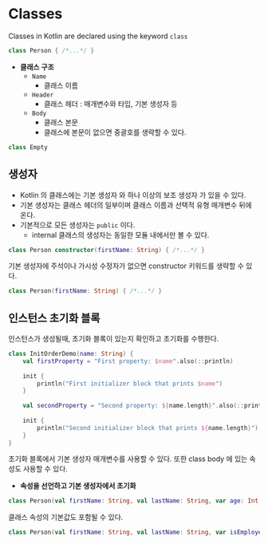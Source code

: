 # Classes

Classes in Kotlin are declared using the keyword `class`

```kotlin
class Person { /*...*/ }
```

- __클래스 구조__
  - `Name`
    - 클래스 이름 
  - `Header`
    - 클래스 헤더 : 매개변수와 타입, 기본 생성자 등
  - `Body`
    - 클래스 본문
    - 클래스에 본문이 없으면 중괄호를 생략할 수 있다.

```kotlin
class Empty
```

## 생성자

- Kotlin 의 클래스에는 기본 생성자 와 하나 이상의 보조 생성자 가 있을 수 있다.
- 기본 생성자는 클래스 헤더의 일부이며 클래스 이름과 선택적 유형 매개변수 뒤에 온다.
- 기본적으로 모든 생성자는 `public` 이다. 
   - internal 클래스의 생성자는 동일한 모듈 내에서만 볼 수 있다.

```kotlin
class Person constructor(firstName: String) { /*...*/ }
```

기본 생성자에 주석이나 가시성 수정자가 없으면 constructor 키워드를 생략할 수 있다.

```kotlin
class Person(firstName: String) { /*...*/ }
```

## 인스턴스 초기화 블록

인스턴스가 생성될때, 초기화 블록이 있는지 확인하고 초기화를 수행한다.

```kotlin
class InitOrderDemo(name: String) {
    val firstProperty = "First property: $name".also(::println)
    
    init {
        println("First initializer block that prints $name")
    }
    
    val secondProperty = "Second property: ${name.length}".also(::println)
    
    init {
        println("Second initializer block that prints ${name.length}")
    }
}
```

초기화 블록에서 기본 생성자 매개변수를 사용할 수 있다. 또한 class body 에 있는 속성도 사용할 수 있다.

- __속성을 선언하고 기본 생성자에서 초기화__

```kotlin
class Person(val firstName: String, val lastName: String, var age: Int)
```

클래스 속성의 기본값도 포함될 수 있다.

```kotlin
class Person(val firstName: String, val lastName: String, var isEmployed: Boolean = true)
```

